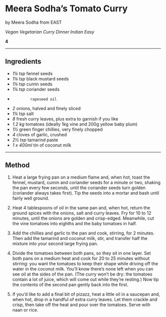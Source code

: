 # Meera Sodha’s Tomato Curry

by Meera Sodha from EAST

*Vegan Vegetarian Curry Dinner Indian Easy*

**4**

---

## Ingredients

- *1¼ tsp*	    fennel seeds
- *1¼ tsp*	    black mustard seeds
- *1¼ tsp*	    cumin seeds
- *1¼ tsp*	    coriander seeds
- 	          rapeseed oil
- *2* 	        onions, halved and finely sliced
- *1¼ tsp* 	    salt
- *8* 	        fresh curry leaves, plus extra to garnish if you like
- *1.2 kg* 	    tomatoes (ideally 1kg vine and 200g yellow baby plum)
- *1½*	        green finger chillies, very finely chopped
- *4*	        cloves of garlic, crushed
- *2½ tsp* 	    tamarind paste
- *1 x 400ml* 	tin of coconut milk

---

## Method

1. Heat a large frying pan on a medium flame and, when hot, toast the fennel, mustard, cumin and coriander seeds for a minute or two, shaking the pan every few seconds, until the coriander seeds turn golden (coriander always takes first). Tip the seeds into a mortar and bash until fairly well ground.

2. Heat 4 tablespoons of oil in the same pan and, when hot, return the ground spices with the onions, salt and curry leaves. Fry for 10 to 12 minutes, until the onions are golden and crisp-edged. Meanwhile, cut the vine tomatoes into eighths and the baby tomatoes in half.

3. Add the chillies and garlic to the pan and cook, stirring, for 2 minutes. Then add the tamarind and coconut milk, stir, and transfer half the mixture into your second large frying pan.

4. Divide the tomatoes between both pans, so they sit in one layer. Set both pans on a medium heat and cook for 20 to 25 minutes without stirring: you want the tomatoes to keep their shape while driving off the water in the coconut milk. You’ll know there’s none left when you can see oil at the sides of the pan. (The curry won’t be dry: the tomatoes contain a lot of juice, which will come out while they’re resting.) Now tip the contents of the second pan gently back into the first.

5. If you’d like to add a final bit of pizazz, heat a little oil in a saucepan and, when hot, drop in a handful of extra curry leaves. Let them crackle and crisp, then take off the heat and pour over the tomatoes. Serve with naan or rice.
